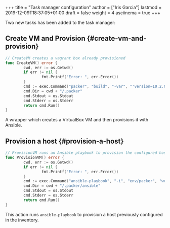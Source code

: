 +++
title = "Task manager configuration"
author = ["Iris Garcia"]
lastmod = 2019-12-09T18:37:05+01:00
draft = false
weight = 4
asciinema = true
+++

Two new tasks has been added to the task manager:


## Create VM and Provision {#create-vm-and-provision}

```go
// CreateVM creates a vagrant box already provisioned
func CreateVM() error {
        cwd, err := os.Getwd()
        if err != nil {
                fmt.Printf("Error: ", err.Error())
        }
        cmd := exec.Command("packer", "build", "-var", "'version=10.2.0'", "debian10.json")
        cmd.Dir = cwd + "/.packer"
        cmd.Stdout = os.Stdout
        cmd.Stderr = os.Stderr
        return cmd.Run()
}
```

A wrapper which creates a VirtualBox VM and then provisions it with
Ansible.


## Provision a host {#provision-a-host}

```go
// ProvisionVM runs an Ansible playbook to provision the configured host.
func ProvisionVM() error {
        cwd, err := os.Getwd()
        if err != nil {
                fmt.Printf("Error: ", err.Error())
        }
        cmd := exec.Command("ansible-playbook", "-i", "env/packer", "workday.yml")
        cmd.Dir = cwd + "/.packer/ansible"
        cmd.Stdout = os.Stdout
        cmd.Stderr = os.Stderr
        return cmd.Run()
}
```

This action runs `ansible-playbook` to provision a host previously
configured in the inventory.
